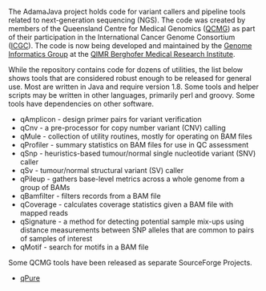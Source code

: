 The AdamaJava project holds code for variant callers and pipeline tools related to next-generation sequencing (NGS).  The code was created by members of the Queensland Centre for Medical Genomics ([QCMG](http://www.qcmg.org)) as part of their participation in the International Cancer Genome Consortium ([ICGC](http://www.icgc.org)).  The code is now being developed and maintained by the [Genome Informatics Group](http://www.qimrberghofer.edu.au/lab/genome-informatics/) at the [QIMR Berghofer Medical Research Institute](http://www.qimrberghofer.edu.au).

While the repository contains code for dozens of utilities, the list below shows tools that are considered robust enough to be released for general use.  Most are written in Java and require version 1.8.  Some tools and helper scripts may be written in other languages, primarily perl and groovy.  Some tools have dependencies on other software.

* qAmplicon - design primer pairs for variant verification
* qCnv - a pre-processor for copy number variant (CNV) calling
* qMule - collection of utility routines, mostly for operating on BAM files
* qProfiler - summary statistics on BAM files for use in QC assessment
* qSnp - heuristics-based tumour/normal single nucleotide variant (SNV) caller 
* qSv - tumour/normal structural variant (SV) caller 
* qPileup - gathers base-level metrics across a whole genome from a group of BAMs
* qBamfilter - filters records from a BAM file
* qCoverage - calculates coverage statistics given a BAM file with mapped reads
* qSignature - a method for detecting potential sample mix-ups using distance measurements between SNP alleles that are common to pairs of samples of interest
* qMotif - search for motifs in a BAM file 

Some QCMG tools have been released as separate SourceForge Projects.

* [qPure](https://sourceforge.net/projects/qpure/?source=directory)
